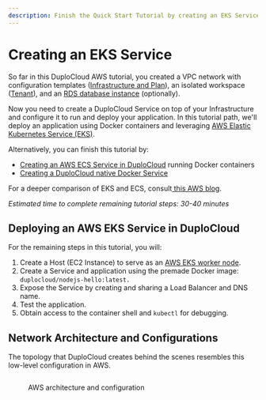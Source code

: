 ```yaml
---
description: Finish the Quick Start Tutorial by creating an EKS Service
---
```


# Creating an EKS Service

So far in this DuploCloud AWS tutorial, you created a VPC network with configuration templates ([Infrastructure and Plan](../step-1-infrastructure.md)), an isolated workspace ([Tenant](../step-2-tenant.md)), and an [RDS database instance](../step-4-create-a-rds-database.md) (optionally).

Now you need to create a DuploCloud Service on top of your Infrastructure and configure it to run and deploy your application. In this tutorial path, we'll deploy an application using Docker containers and leveraging [AWS Elastic Kubernetes Service (EKS)](https://aws.amazon.com/eks/).&#x20;

Alternatively, you can finish this tutorial by:

* [Creating an AWS ECS Service in DuploCloud](../quick-start-ecs-services/) running Docker containers
* [Creating a DuploCloud native Docker Service](../quick-start-duplocloud-docker-services/)

For a deeper comparison of EKS and ECS, consult[ this AWS blog](https://aws.amazon.com/blogs/containers/amazon-ecs-vs-amazon-eks-making-sense-of-aws-container-services/).

_Estimated time to complete remaining tutorial steps: 30-40 minutes_

## Deploying an AWS EKS Service in DuploCloud

For the remaining steps in this tutorial, you will:&#x20;

1. Create a Host (EC2 Instance) to serve as an [AWS EKS worker node](https://docs.aws.amazon.com/eks/latest/userguide/eks-compute.html).
2. Create a Service and application using the premade Docker image: `duplocloud/nodejs-hello:latest.`
3. Expose the Service by creating and sharing a Load Balancer and DNS name.&#x20;
4. Test the application.
5. Obtain access to the container shell and `kubectl` for debugging.

## Network Architecture and Configurations

The topology that DuploCloud creates behind the scenes resembles this low-level configuration in AWS.

<figure><img src="../../../.gitbook/assets/network-diagram.png" alt=""><figcaption><p>AWS architecture and configuration</p></figcaption></figure>

